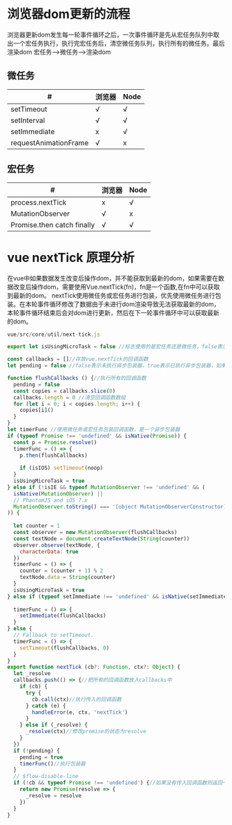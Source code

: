 
# 浏览器dom更新的流程
浏览器更新dom发生每一轮事件循环之后，一次事件循环是先从宏任务队列中取出一个宏任务执行，执行完宏任务后，清空微任务队列，执行所有的微任务。最后渲染dom
宏任务-->微任务-->渲染dom
## 微任务
| # | 浏览器 | Node |
| ------ | ------ | ------ |
| setTimeout | √ | √ |
| setInterval | √ | √ |
| setImmediate | x | √ |
| requestAnimationFrame |√ | x |

## 宏任务
| # | 浏览器 | Node |
| ------ | ------ | ------ |
| process.nextTick | x | √ |
| MutationObserver | √ | x |
| Promise.then catch finally | √ | √ |
# vue nextTick 原理分析
在vue中如果数据发生改变后操作dom，并不能获取到最新的dom，如果需要在数据改变后操作dom，需要使用Vue.nextTick(fn)，fn是一个函数,在fn中可以获取到最新的dom。
nextTick使用微任务或宏任务进行包装，优先使用微任务进行包装。在本轮事件循环修改了数据由于未进行dom渲染导致无法获取最新的dom，本轮事件循环结束后会对dom进行更新，然后在下一轮事件循环中可以获取最新的dom。
``` javascript
vue/src/core/util/next-tick.js

export let isUsingMicroTask = false //标志使用的是宏任务还是微任务，false表示使用的是宏任务，true表示使用的是微任务。

const callbacks = []//存放vue.nextTick的回调函数
let pending = false //false表示未执行异步包装器，true表示已执行异步包装器，如果同一个tick中再次调用nextTick不会再次执行异步包装器，保证在一个异步包装器中执行所有的回调

function flushCallbacks () {//执行所有的回调函数
  pending = false
  const copies = callbacks.slice(0)
  callbacks.length = 0 //清空回调函数数组
  for (let i = 0; i < copies.length; i++) {
    copies[i]()
  }
}
let timerFunc //使用微任务或宏任务包装回调函数，是一个异步包装器
if (typeof Promise !== 'undefined' && isNative(Promise)) {
  const p = Promise.resolve()
  timerFunc = () => {
    p.then(flushCallbacks)
   
    if (isIOS) setTimeout(noop)
  }
  isUsingMicroTask = true
} else if (!isIE && typeof MutationObserver !== 'undefined' && (
  isNative(MutationObserver) ||
  // PhantomJS and iOS 7.x
  MutationObserver.toString() === '[object MutationObserverConstructor]'
)) {
  
  let counter = 1
  const observer = new MutationObserver(flushCallbacks)
  const textNode = document.createTextNode(String(counter))
  observer.observe(textNode, {
    characterData: true
  })
  timerFunc = () => {
    counter = (counter + 1) % 2
    textNode.data = String(counter)
  }
  isUsingMicroTask = true
} else if (typeof setImmediate !== 'undefined' && isNative(setImmediate)) {
 
  timerFunc = () => {
    setImmediate(flushCallbacks)
  }
} else {
  // Fallback to setTimeout.
  timerFunc = () => {
    setTimeout(flushCallbacks, 0)
  }
}
export function nextTick (cb?: Function, ctx?: Object) {
  let _resolve
  callbacks.push(() => {//把所有的回调函数放入callbacks中
    if (cb) {
      try {
        cb.call(ctx)//执行传入的回调函数
      } catch (e) {
        handleError(e, ctx, 'nextTick')
      }
    } else if (_resolve) {
      _resolve(ctx)//修改promise的状态为resolve
    }
  })
  if (!pending) {
    pending = true
    timerFunc()//执行包装器
  }
  // $flow-disable-line
  if (!cb && typeof Promise !== 'undefined') {//如果没有传入回调函数则返回一个promise
    return new Promise(resolve => {
      _resolve = resolve
    })
  }
}
```